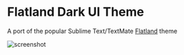 # Flatland Dark UI Theme

A port of the popular Sublime Text/TextMate [Flatland](https://github.com/thinkpixellab/flatland) theme

![screenshot](https://f.cloud.github.com/assets/352270/2296292/c2ecb24e-a09c-11e3-8acc-cb8f7749dd7d.png)
